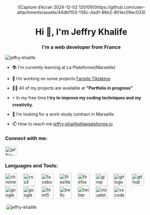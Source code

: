 <div align="center">
    ![Capture d’écran 2024-12-02 120109](https://github.com/user-attachments/assets/44dbf103-136c-4ad1-88e2-801ec09ec033)
  </div>
  
<h1 align="center">Hi 👋, I'm Jeffry Khalife</h1>
<h3 align="center">I'm a web developer from France</h3>

<p align="left"> <img src="https://komarev.com/ghpvc/?username=jeffry-khalife&label=Profile%20views&color=0e75b6&style=flat" alt="jeffry-khalife" /> </p>

- 📚 I'm currently learning at La Plateforme(Marseille)

- 👯 I’m working on some projects [Fansite](https://github.com/jeffry-khalife/Fansite),[Tiktaktoe](https://github.com/hylan-hallaci/TikTakTo)

- 👨‍💻 All of my projects are available at **"Portfolio in progress"**

- ⚡ In my free time **I try to improve my coding techniques and my creativity.**

- 🤝 I’m looking for a work-study contract in Marseille

- 📫 How to reach me [jeffry-khalife@laplateforme.io](jeffry-khalife@laplateforme.io)


<h3 align="left">Connect with me:</h3>
<p align="left">
<a href="https://linkedin.com/in/jeffry-khalife-26049633b" target="blank"><img align="center" src="https://raw.githubusercontent.com/rahuldkjain/github-profile-readme-generator/master/src/images/icons/Social/linked-in-alt.svg" alt="jeffry-khalife-26049633b" height="30" width="40" /></a>
</p>

<h3 align="left">Languages and Tools:</h3>
<div align="left">
  <img src="https://cdn.jsdelivr.net/gh/devicons/devicon/icons/chrome/chrome-original.svg" height="40" alt="chrome logo"  />
  <img width="12" />
  <img src="https://cdn.jsdelivr.net/gh/devicons/devicon/icons/css3/css3-original.svg" height="40" alt="css3 logo"  />
  <img width="12" />
  <img src="https://cdn.jsdelivr.net/gh/devicons/devicon/icons/facebook/facebook-original.svg" height="40" alt="facebook logo"  />
  <img width="12" />
  <img src="https://cdn.jsdelivr.net/gh/devicons/devicon/icons/filezilla/filezilla-plain.svg" height="40" alt="filezilla logo"  />
  <img width="12" />
  <img src="https://cdn.jsdelivr.net/gh/devicons/devicon/icons/firefox/firefox-original.svg" height="40" alt="firefox logo"  />
  <img width="12" />
  <img src="https://cdn.jsdelivr.net/gh/devicons/devicon/icons/gimp/gimp-original.svg" height="40" alt="gimp logo"  />
  <img width="12" />
  <img src="https://cdn.jsdelivr.net/gh/devicons/devicon/icons/git/git-original.svg" height="40" alt="git logo"  />
  <img width="12" />
  <img src="https://cdn.jsdelivr.net/gh/devicons/devicon/icons/github/github-original.svg" height="40" alt="github logo"  />
  <img width="12" />
  <img src="https://cdn.jsdelivr.net/gh/devicons/devicon/icons/google/google-original.svg" height="40" alt="google logo"  />
  <img width="12" />
  <img src="https://cdn.jsdelivr.net/gh/devicons/devicon/icons/googlecloud/googlecloud-original.svg" height="40" alt="googlecloud logo"  />
  <img width="12" />
  <img src="https://cdn.jsdelivr.net/gh/devicons/devicon/icons/html5/html5-original.svg" height="40" alt="html5 logo"  />
  <img width="12" />
  <img src="https://cdn.jsdelivr.net/gh/devicons/devicon/icons/trello/trello-plain.svg" height="40" alt="trello logo"  />
  <img width="12" />
  <img src="https://cdn.jsdelivr.net/gh/devicons/devicon/icons/twitter/twitter-original.svg" height="40" alt="twitter logo"  />
  <img width="12" />
  <img src="https://cdn.jsdelivr.net/gh/devicons/devicon/icons/visualstudio/visualstudio-plain.svg" height="40" alt="visualstudio logo"  />
  <img width="12" />
  <img src="https://cdn.jsdelivr.net/gh/devicons/devicon/icons/vscode/vscode-original.svg" height="40" alt="vscode logo"  />
</div>

<p>&nbsp;<img align="center" src="https://github-readme-stats.vercel.app/api?username=jeffry-khalife&show_icons=true&locale=en" alt="jeffry-khalife" /></p>
